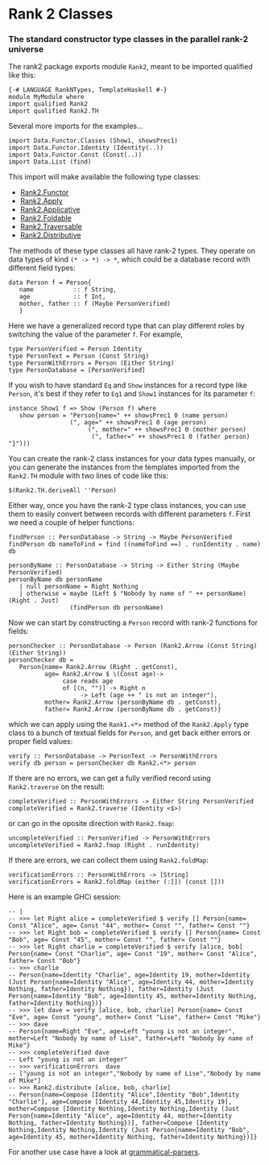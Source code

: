 Rank 2 Classes
==============

### The standard constructor type classes in the parallel rank-2 universe ###

The rank2 package exports module `Rank2`, meant to be imported qualified like this:

~~~ {.haskell}
{-# LANGUAGE RankNTypes, TemplateHaskell #-}
module MyModule where
import qualified Rank2
import qualified Rank2.TH
~~~

Several more imports for the examples...

~~~ {.haskell}
import Data.Functor.Classes (Show1, showsPrec1)
import Data.Functor.Identity (Identity(..))
import Data.Functor.Const (Const(..))
import Data.List (find)
~~~

This import will make available the following type classes:
  * [Rank2.Functor](http://hackage.haskell.org/packages/rank2/doc/html/Rank2.html#t:Functor)
  * [Rank2.Apply](http://hackage.haskell.org/packages/rank2/doc/html/Rank2.html#t:Apply)
  * [Rank2.Applicative](http://hackage.haskell.org/packages/rank2/doc/html/Rank2.html#t:Applicative)
  * [Rank2.Foldable](http://hackage.haskell.org/packages/archive/doc/html/Rank2.html#t:Foldable)
  * [Rank2.Traversable](http://hackage.haskell.org/packages/archive/doc/html/Rank2.html#t:Traversable)
  * [Rank2.Distributive](http://hackage.haskell.org/packages/archive/doc/html/Rank2.html#t:Distributive)

The methods of these type classes all have rank-2 types. They operate on data types of kind `(* -> *) -> *`, which could
be a database record with different field types:

~~~ {.haskell}
data Person f = Person{
   name           :: f String,
   age            :: f Int,
   mother, father :: f (Maybe PersonVerified)
   }
~~~

Here we have a generalized record type that can play different roles by switching the value of the parameter `f`. For
example,

~~~ {.haskell}
type PersonVerified = Person Identity
type PersonText = Person (Const String)
type PersonWithErrors = Person (Either String)
type PersonDatabase = [PersonVerified]
~~~

If you wish to have standard `Eq` and `Show` instances for a record type like `Person`, it's best if they refer to `Eq1`
and `Show1` instances for its parameter `f`:

~~~ {.haskell}
instance Show1 f => Show (Person f) where
   show person = "Person{name=" ++ showsPrec1 0 (name person)
                 (", age=" ++ showsPrec1 0 (age person)
                      (", mother=" ++ showsPrec1 0 (mother person)
                       (", father=" ++ showsPrec1 0 (father person) "}")))
~~~

You can create the rank-2 class instances for your data types manually, or you can generate the instances from the
templates imported from the `Rank2.TH` module with two lines of code like this:

~~~ {.haskell}
$(Rank2.TH.deriveAll ''Person)
~~~

Either way, once you have the rank-2 type class instances, you can use them to easily convert between records with
different parameters `f`. First we need a couple of helper functions:

~~~ {.haskell}
findPerson :: PersonDatabase -> String -> Maybe PersonVerified
findPerson db nameToFind = find ((nameToFind ==) . runIdentity . name) db
   
personByName :: PersonDatabase -> String -> Either String (Maybe PersonVerified)
personByName db personName
   | null personName = Right Nothing
   | otherwise = maybe (Left $ "Nobody by name of " ++ personName) (Right . Just)
                 (findPerson db personName)
~~~

 Now we can start by constructing a `Person` record with rank-2 functions for fields:
 
~~~ {.haskell}
personChecker :: PersonDatabase -> Person (Rank2.Arrow (Const String) (Either String))
personChecker db =
   Person{name= Rank2.Arrow (Right . getConst),
          age= Rank2.Arrow $ \(Const age)->
               case reads age
               of [(n, "")] -> Right n
                  _ -> Left (age ++ " is not an integer"),
          mother= Rank2.Arrow (personByName db . getConst),
          father= Rank2.Arrow (personByName db . getConst)}
~~~

which we can apply using the `Rank1.<*>` method of the `Rank2.Apply` type class to a bunch of textual fields for
`Person`, and get back either errors or proper field values:

~~~ {.haskell}
verify :: PersonDatabase -> PersonText -> PersonWithErrors
verify db person = personChecker db Rank2.<*> person
~~~

If there are no errors, we can get a fully verified record using `Rank2.traverse` on the result:

~~~ {.haskell}
completeVerified :: PersonWithErrors -> Either String PersonVerified
completeVerified = Rank2.traverse (Identity <$>)
~~~

or can go in the oposite direction with `Rank2.fmap`:

~~~ {.haskell}
uncompleteVerified :: PersonVerified -> PersonWithErrors
uncompleteVerified = Rank2.fmap (Right . runIdentity)
~~~

If there are errors, we can collect them using `Rank2.foldMap`:

~~~ {.haskell}
verificationErrors :: PersonWithErrors -> [String]
verificationErrors = Rank2.foldMap (either (:[]) (const []))
~~~

Here is an example GHCi session:

~~~ {.haskell}
-- |
-- >>> let Right alice = completeVerified $ verify [] Person{name= Const "Alice", age= Const "44", mother= Const "", father= Const ""}
-- >>> let Right bob = completeVerified $ verify [] Person{name= Const "Bob", age= Const "45", mother= Const "", father= Const ""}
-- >>> let Right charlie = completeVerified $ verify [alice, bob] Person{name= Const "Charlie", age= Const "19", mother= Const "Alice", father= Const "Bob"}
-- >>> charlie
-- Person{name=Identity "Charlie", age=Identity 19, mother=Identity (Just Person{name=Identity "Alice", age=Identity 44, mother=Identity Nothing, father=Identity Nothing}), father=Identity (Just Person{name=Identity "Bob", age=Identity 45, mother=Identity Nothing, father=Identity Nothing})}
-- >>> let dave = verify [alice, bob, charlie] Person{name= Const "Eve", age= Const "young", mother= Const "Lise", father= Const "Mike"}
-- >>> dave
-- Person{name=Right "Eve", age=Left "young is not an integer", mother=Left "Nobody by name of Lise", father=Left "Nobody by name of Mike"}
-- >>> completeVerified dave
-- Left "young is not an integer"
-- >>> verificationErrors  dave
-- ["young is not an integer","Nobody by name of Lise","Nobody by name of Mike"]
-- >>> Rank2.distribute [alice, bob, charlie]
-- Person{name=Compose [Identity "Alice",Identity "Bob",Identity "Charlie"], age=Compose [Identity 44,Identity 45,Identity 19], mother=Compose [Identity Nothing,Identity Nothing,Identity (Just Person{name=Identity "Alice", age=Identity 44, mother=Identity Nothing, father=Identity Nothing})], father=Compose [Identity Nothing,Identity Nothing,Identity (Just Person{name=Identity "Bob", age=Identity 45, mother=Identity Nothing, father=Identity Nothing})]}
~~~

For another use case have a look at [grammatical-parsers](https://github.com/blamario/grampa/tree/master/grammatical-parsers).
